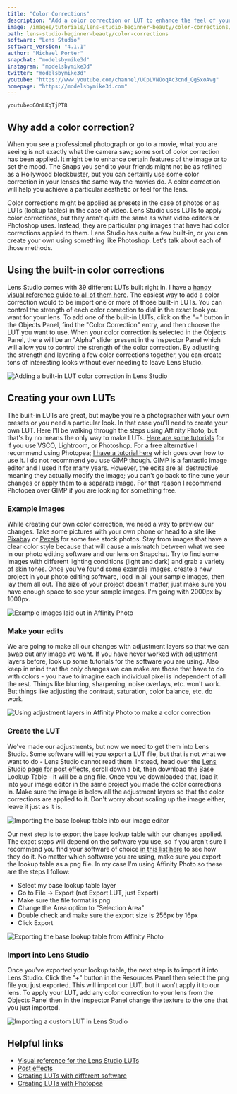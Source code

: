 ```yaml
---
title: "Color Corrections"
description: "Add a color correction or LUT to enhance the feel of your lens! A color correction is a nice way to enhance the look and feel of your lens. Color corrections are controlled by lookup tables, or LUTs for short."
image: /images/tutorials/lens-studio-beginner-beauty/color-corrections/thumbnail.jpg
path: lens-studio-beginner-beauty/color-corrections
software: "Lens Studio"
software_version: "4.1.1"
author: "Michael Porter"
snapchat: "modelsbymike3d"
instagram: "modelsbymike3d"
twitter: "modelsbymike3d"
youtube: "https://www.youtube.com/channel/UCpLVNOoqAc3cnd_QgSxoAvg"
homepage: "https://modelsbymike3d.com"
---
```


`youtube:GOnLKqTjPT8`

## Why add a color correction?

When you see a professional photograph or go to a movie, what you are seeing is not exactly what the camera saw; some sort of color correction has been applied. It might be to enhance certain features of the image or to set the mood. The Snaps you send to your friends might not be as refined as a Hollywood blockbuster, but you can certainly use some color correction in your lenses the same way the movies do. A color correction will help you achieve a particular aesthetic or feel for the lens.

Color corrections might be applied as presets in the case of photos or as LUTs (lookup tables) in the case of video. Lens Studio uses LUTs to apply color corrections, but they aren't quite the same as what video editors or Photoshop uses. Instead, they are particular png images that have had color corrections applied to them. Lens Studio has quite a few built-in, or you can create your own using something like Photoshop. Let's talk about each of those methods.

## Using the built-in color corrections

Lens Studio comes with 39 different LUTs built right in. I have a [handy visual reference guide to all of them here](https://arbootcamp.com/lens-studio/lut-reference). The easiest way to add a color correction would to be import one or more of those built-in LUTs. You can control the strength of each color correction to dial in the exact look you want for your lens. To add one of the built-in LUTs, click on the "+" button in the Objects Panel, find the "Color Correction" entry, and then choose the LUT you want to use. When your color correction is selected in the Objects Panel, there will be an "Alpha" slider present in the Inspector Panel which will allow you to control the strength of the color correction. By adjusting the strength and layering a few color corrections together, you can create tons of interesting looks without ever needing to leave Lens Studio.

![Adding a built-in LUT color correction in Lens Studio](/images/tutorials/lens-studio-beginner-beauty/color-corrections/adding-a-lut.jpg)

## Creating your own LUTs

The built-in LUTs are great, but maybe you're a photographer with your own presets or you need a particular look. In that case you'll need to create your own LUT. Here I'll be walking through the steps using Affinity Photo, but that's by no means the only way to make LUTs. [Here are some tutorials](https://arbootcamp.com/lens-studio/color-effects) for if you use VSCO, Lightroom, or Photoshop. For a free alternative I recommend using Photopea; [I have a tutorial here](https://arbootcamp.com/snapchat-beginner/lut-color-correction) which goes over how to use it. I do not recommend you use GIMP though. GIMP is a fantastic image editor and I used it for many years. However, the edits are all destructive meaning they actually modify the image; you can't go back to fine tune your changes or apply them to a separate image. For that reason I recommend Photopea over GIMP if you are looking for something free.

### Example images

While creating our own color correction, we need a way to preview our changes. Take some pictures with your own phone or head to a site like [Pixabay](https://pixabay.com/) or [Pexels](https://www.pexels.com/) for some free stock photos. Stay from images that have a clear color style because that will cause a mismatch between what we see in our photo editing software and our lens on Snapchat. Try to find some images with different lighting conditions (light and dark) and grab a variety of skin tones. Once you've found some example images, create a new project in your photo editing software, load in all your sample images, then lay them all out. The size of your project doesn't matter, just make sure you have enough space to see your sample images. I'm going with 2000px by 1000px.

![Example images laid out in Affinity Photo](/images/tutorials/lens-studio-beginner-beauty/color-corrections/sample-images.jpg)

### Make your edits

We are going to make all our changes with adjustment layers so that we can swap out any image we want. If you have never worked with adjustment layers before, look up some tutorials for the software you are using. Also keep in mind that the only changes we can make are those that have to do with colors - you have to imagine each individual pixel is independent of all the rest. Things like blurring, sharpening, noise overlays, etc. won't work. But things like adjusting the contrast, saturation, color balance, etc. do work.

![Using adjustment layers in Affinity Photo to make a color correction](/images/tutorials/lens-studio-beginner-beauty/color-corrections/adjustment-layers.jpg)

### Create the LUT

We've made our adjustments, but now we need to get them into Lens Studio. Some software will let you export a LUT file, but that is not what we want to do - Lens Studio cannot read them. Instead, head over the [Lens Studio page for post effects](https://lensstudio.snapchat.com/guides/2d/post-effect/), scroll down a bit, then download the Base Lookup Table - it will be a png file. Once you've downloaded that, load it into your image editor in the same project you made the color corrections in. Make sure the image is below all the adjustment layers so that the color corrections are applied to it. Don't worry about scaling up the image either, leave it just as it is.

![Importing the base lookup table into our image editor](/images/tutorials/lens-studio-beginner-beauty/color-corrections/import-base-lut.jpg)

Our next step is to export the base lookup table with our changes applied. The exact steps will depend on the software you use, so if you aren't sure I recommend you find your software of choice [in this list here](https://arbootcamp.com/lens-studio/color-effects) to see how they do it. No matter which software you are using, make sure you export the lookup table as a png file. In my case I'm using Affinity Photo so these are the steps I follow:

- Select my base lookup table layer
- Go to File -> Export (not Export LUT, just Export)
- Make sure the file format is png
- Change the Area option to "Selection Area"
- Double check and make sure the export size is 256px by 16px
- Click Export

![Exporting the base lookup table from Affinity Photo](/images/tutorials/lens-studio-beginner-beauty/color-corrections/export-settings.jpg)

### Import into Lens Studio

Once you've exported your lookup table, the next step is to import it into Lens Studio. Click the "+" button in the Resources Panel then select the png file you just exported. This will import our LUT, but it won't apply it to our lens. To apply your LUT, add any color correction to your lens from the Objects Panel then in the Inspector Panel change the texture to the one that you just imported.

![Importing a custom LUT in Lens Studio](/images/tutorials/lens-studio-beginner-beauty/color-corrections/import-lut.jpg)

## Helpful links

- [Visual reference for the Lens Studio LUTs](https://arbootcamp.com/lens-studio/lut-reference)
- [Post effects](https://lensstudio.snapchat.com/guides/2d/post-effect/)
- [Creating LUTs with different software](https://arbootcamp.com/snapchat-beginner/lut-color-correction)
- [Creating LUTs with Photopea](https://arbootcamp.com/snapchat-beginner/lut-color-correction)
